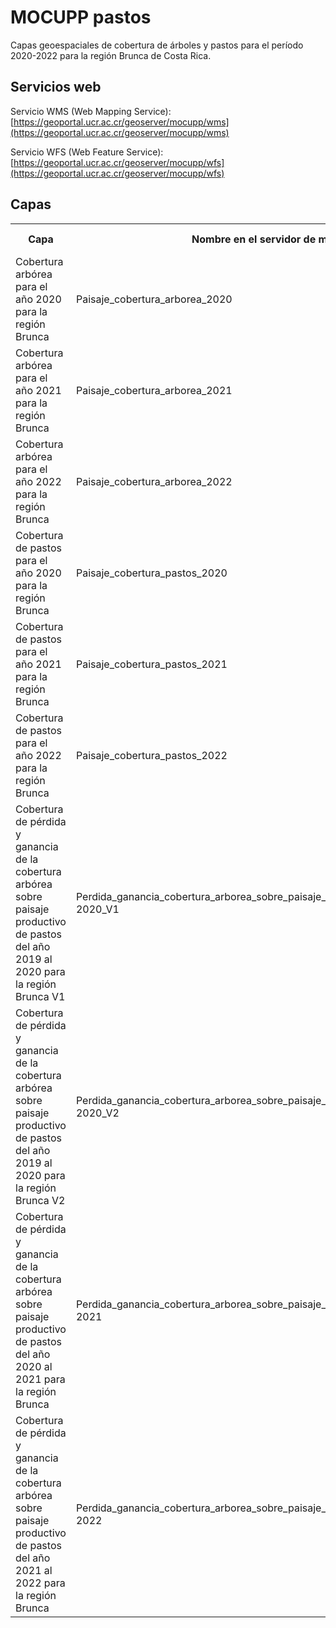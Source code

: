 # MOCUPP pastos
Capas geoespaciales de cobertura de árboles y pastos para el período 2020-2022 para la región Brunca de Costa Rica.

## Servicios web
Servicio WMS (Web Mapping Service): [https://geoportal.ucr.ac.cr/geoserver/mocupp/wms](https://geoportal.ucr.ac.cr/geoserver/mocupp/wms)

Servicio WFS (Web Feature Service): [https://geoportal.ucr.ac.cr/geoserver/mocupp/wfs](https://geoportal.ucr.ac.cr/geoserver/mocupp/wfs)

## Capas
<table>
    <tr>
        <th>Capa</th>
        <th>Nombre en el servidor de mapas</th>
        <th>Vista previa</th>
        <th>Metadatos</th>
    </tr>
    <tr>
        <td>Cobertura arbórea para el año 2020 para la región Brunca</td>
        <td>Paisaje_cobertura_arborea_2020</td>
        <td><a href="https://geoportal.ucr.ac.cr/geoserver/mocupp/wms?service=WMS&version=1.1.0&request=GetMap&layers=mocupp%3APaisaje_cobertura_arborea_2020&bbox=499717.4381%2C890373.6859041434%2C641579.9594994187%2C1058775.4457584843&width=646&height=768&srs=EPSG%3A5367&format=application/openlayers">Enlace a vista previa</a></td>
        <td><a href="http://163.178.171.72:8080/geonetwork/srv/spa/catalog.search#/metadata/CR_EG-UCR_CARB_2020_10KVE">Enlace a metadatos</a></td>
    </tr>
    <tr>
        <td>Cobertura arbórea para el año 2021 para la región Brunca</td>
        <td>Paisaje_cobertura_arborea_2021</td>
        <td><a href="https://geoportal.ucr.ac.cr/geoserver/mocupp/wms?service=WMS&version=1.1.0&request=GetMap&layers=mocupp%3APaisaje_cobertura_arborea_2021&bbox=499717.4381%2C889371.8376705232%2C641579.9594994187%2C1058775.6746&width=643&height=768&srs=EPSG%3A5367&format=application/openlayers">Enlace a vista previa</a></td>
        <td><a href="http://163.178.171.72:8080/geonetwork/srv/spa/catalog.search#/metadata/CR_EG-UCR_CARB_2021_10KVE">Enlace a metadatos</a></td>
    </tr>
    <tr>
        <td>Cobertura arbórea para el año 2022 para la región Brunca</td>
        <td>Paisaje_cobertura_arborea_2022</td>
        <td><a href="https://geoportal.ucr.ac.cr/geoserver/mocupp/wms?service=WMS&version=1.1.0&request=GetMap&layers=mocupp%3APaisaje_cobertura_arborea_2022&bbox=499800.6479456406%2C889656.8644368621%2C641579.9594994187%2C1058775.6746&width=643&height=768&srs=EPSG%3A5367&format=application/openlayers">Enlace a vista previa</a></td>
        <td><a href="http://163.178.171.72:8080/geonetwork/srv/spa/catalog.search#/metadata/CR_EG-UCR_CARB_2022_10KVE">Enlace a metadatos</a></td>
    </tr>
    <tr>
        <td>Cobertura de pastos para el año 2020 para la región Brunca</td>
        <td>Paisaje_cobertura_pastos_2020</td>
        <td><a href="https://geoportal.ucr.ac.cr/geoserver/mocupp/wms?service=WMS&version=1.1.0&request=GetMap&layers=mocupp%3APaisaje_cobertura_pastos_2020&bbox=501624.4104000004%2C889292.2074999996%2C640265.068135809%2C1058775.6746&width=628&height=768&srs=EPSG%3A5367&format=application/openlayers">Enlace a vista previa</a></td>
        <td><a href="http://163.178.171.72:8080/geonetwork/srv/spa/catalog.search#/metadata/CR_EG-UCR_CPAS_2020_10KVE">Enlace a metadatos</a></td>
    </tr>
    <tr>
        <td>Cobertura de pastos para el año 2021 para la región Brunca</td>
        <td>Paisaje_cobertura_pastos_2021</td>
        <td><a href="https://geoportal.ucr.ac.cr/geoserver/mocupp/wms?service=WMS&version=1.1.0&request=GetMap&layers=mocupp%3APaisaje_cobertura_pastos_2021&bbox=501624.4104000004%2C889337.2446999997%2C640265.068135809%2C1058775.6746&width=628&height=768&srs=EPSG%3A5367&format=application/openlayers">Enlace a vista previa</a></td>
        <td><a href="http://163.178.171.72:8080/geonetwork/srv/eng/catalog.search;jsessionid=node01mlm9th9mshw1pnwpt3e1juzx1459.node0?node=srv#/metadata/CR_EG-UCR_CPAS_2021_10KVE">Enlace a metadatos</a></td>
    </tr>
    <tr>
        <td>Cobertura de pastos para el año 2022 para la región Brunca</td>
        <td>Paisaje_cobertura_pastos_2022</td>
        <td><a href="https://geoportal.ucr.ac.cr/geoserver/mocupp/wms?service=WMS&version=1.1.0&request=GetMap&layers=mocupp%3APaisaje_cobertura_pastos_2022&bbox=501592.8504679229%2C889337.2446999997%2C640265.068135809%2C1058775.6746&width=628&height=768&srs=EPSG%3A5367&format=application/openlayers">Enlace a vista previa</a></td>
        <td><a href="http://163.178.171.72:8080/geonetwork/srv/eng/catalog.search;jsessionid=node01mlm9th9mshw1pnwpt3e1juzx1459.node0?node=srv#/metadata/CR_EG-UCR_CPAS_2022_10KVE">Enlace a metadatos</a></td>
    </tr>
    <tr>
        <td>Cobertura de pérdida y ganancia de la cobertura arbórea sobre paisaje productivo de pastos del año 2019 al 2020 para la región Brunca V1</td>
        <td>Perdida_ganancia_cobertura_arborea_sobre_paisaje_productivo_de_pastos_2019-2020_V1</td>
        <td><a href="https://geoportal.ucr.ac.cr/geoserver/mocupp/wms?service=WMS&version=1.1.0&request=GetMap&layers=mocupp%3APerdida_ganancia_cobertura_arborea_sobre_paisaje_productivo_de_pastos_2019-2020_V1&bbox=499703.41960000276%2C889256.3153000013%2C641605.5821645575%2C1061344.8707000022&width=633&height=768&srs=EPSG%3A5367&format=application/openlayers">Enlace a vista previa</a></td>
        <td><a href="http://163.178.171.72:8080/geonetwork/srv/eng/catalog.search;jsessionid=node01mlm9th9mshw1pnwpt3e1juzx1459.node0?node=srv#/metadata/CR_EG-UCR_PGCARBCPAS_2019-2020_10KVE_V1">Enlace a metadatos</a></td>
    </tr>
    <tr>
        <td>Cobertura de pérdida y ganancia de la cobertura arbórea sobre paisaje productivo de pastos del año 2019 al 2020 para la región Brunca V2</td>
        <td>Perdida_ganancia_cobertura_arborea_sobre_paisaje_productivo_de_pastos_2019-2020_V2</td>
        <td><a href="https://geoportal.ucr.ac.cr/geoserver/mocupp/wms?service=WMS&version=1.1.0&request=GetMap&layers=mocupp%3APerdida_ganancia_cobertura_arborea_sobre_paisaje_productivo_de_pastos_2019-2020_V2&bbox=499717.4381000001%2C889256.3153000013%2C641579.9594994194%2C1058775.4457584834&width=642&height=768&srs=EPSG%3A5367&format=application/openlayers">Enlace a vista previa</a></td>
        <td><a href="http://163.178.171.72:8080/geonetwork/srv/eng/catalog.search;jsessionid=node01mlm9th9mshw1pnwpt3e1juzx1459.node0?node=srv#/metadata/CR_EG-UCR_PGCARBCPAS_2019-2020_10KVE_V2">Enlace a metadatos</a></td>
    </tr>
    <tr>
        <td>Cobertura de pérdida y ganancia de la cobertura arbórea sobre paisaje productivo de pastos del año 2020 al 2021 para la región Brunca</td>
        <td>Perdida_ganancia_cobertura_arborea_sobre_paisaje_productivo_de_pastos_2020-2021</td>
        <td><a href="https://geoportal.ucr.ac.cr/geoserver/mocupp/wms?service=WMS&version=1.1.0&request=GetMap&layers=mocupp%3APerdida_ganancia_cobertura_arborea_sobre_paisaje_productivo_de_pastos_2020-2021&bbox=504047.2034%2C889371.8376705232%2C641524.6925436171%2C1058066.8692439676&width=625&height=768&srs=EPSG%3A5367&format=application/openlayers">Enlace a vista previa</a></td>
        <td><a href="http://163.178.171.72:8080/geonetwork/srv/eng/catalog.search;jsessionid=node01mlm9th9mshw1pnwpt3e1juzx1459.node0?node=srv#/metadata/CR_EG-UCR_PGCARBCPAS_2020-2021_10KVE">Enlace a metadatos</a></td>
    </tr>
    <tr>
        <td>Cobertura de pérdida y ganancia de la cobertura arbórea sobre paisaje productivo de pastos del año 2021 al 2022 para la región Brunca</td>
        <td>Perdida_ganancia_cobertura_arborea_sobre_paisaje_productivo_de_pastos_2021-2022</td>
        <td><a href="https://geoportal.ucr.ac.cr/geoserver/mocupp/wms?service=WMS&version=1.1.0&request=GetMap&layers=mocupp%3APerdida_ganancia_cobertura_arborea_sobre_paisaje_productivo_de_pastos_2021-2022&bbox=501592.8504679228%2C921370.6360569142%2C639490.363618186%2C1056233.494049725&width=768&height=751&srs=EPSG%3A5367&format=application/openlayers">Enlace a vista previa</a></td>
        <td><a href="http://163.178.171.72:8080/geonetwork/srv/eng/catalog.search;jsessionid=node01mlm9th9mshw1pnwpt3e1juzx1459.node0?node=srv#/metadata/CR_EG-UCR_PGCARBCPAS_2021-2022_10KVE">Enlace a metadatos</a></td>
    </tr>
</table>